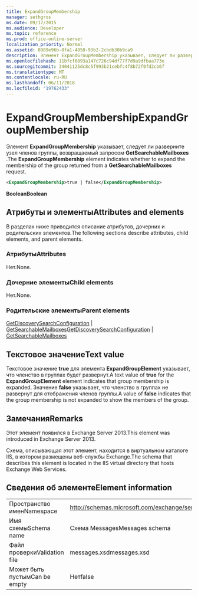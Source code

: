 ```yaml
---
title: ExpandGroupMembership
manager: sethgros
ms.date: 09/17/2015
ms.audience: Developer
ms.topic: reference
ms.prod: office-online-server
localization_priority: Normal
ms.assetid: 8989e96b-8fa1-4858-93b2-2cbdb30b9ca9
description: Элемент ExpandGroupMembership указывает, следует ли разверните узел членов группы, возвращаемый запросом GetSearchableMailboxes.
ms.openlocfilehash: 11bfcf6893a147c726c94df77f7d9a9dfbaa773e
ms.sourcegitcommit: 34041125dc8c5f993b21cebfc4f8b72f0fd2cb6f
ms.translationtype: MT
ms.contentlocale: ru-RU
ms.lasthandoff: 06/11/2018
ms.locfileid: "19762433"
---
```

# <a name="expandgroupmembership"></a><span data-ttu-id="8f504-103">ExpandGroupMembership</span><span class="sxs-lookup"><span data-stu-id="8f504-103">ExpandGroupMembership</span></span>

<span data-ttu-id="8f504-104">Элемент **ExpandGroupMembership** указывает, следует ли разверните узел членов группы, возвращаемый запросом **GetSearchableMailboxes** .</span><span class="sxs-lookup"><span data-stu-id="8f504-104">The **ExpandGroupMembership** element indicates whether to expand the membership of the group returned from a **GetSearchableMailboxes** request.</span></span> 
  
```XML
<ExpandGroupMembership>true | false</ExpandGroupMembership>
```

 <span data-ttu-id="8f504-105">**Boolean**</span><span class="sxs-lookup"><span data-stu-id="8f504-105">**Boolean**</span></span>
## <a name="attributes-and-elements"></a><span data-ttu-id="8f504-106">Атрибуты и элементы</span><span class="sxs-lookup"><span data-stu-id="8f504-106">Attributes and elements</span></span>

<span data-ttu-id="8f504-107">В разделах ниже приводится описание атрибутов, дочерних и родительских элементов.</span><span class="sxs-lookup"><span data-stu-id="8f504-107">The following sections describe attributes, child elements, and parent elements.</span></span>
  
### <a name="attributes"></a><span data-ttu-id="8f504-108">Атрибуты</span><span class="sxs-lookup"><span data-stu-id="8f504-108">Attributes</span></span>

<span data-ttu-id="8f504-109">Нет.</span><span class="sxs-lookup"><span data-stu-id="8f504-109">None.</span></span>
  
### <a name="child-elements"></a><span data-ttu-id="8f504-110">Дочерние элементы</span><span class="sxs-lookup"><span data-stu-id="8f504-110">Child elements</span></span>

<span data-ttu-id="8f504-111">Нет.</span><span class="sxs-lookup"><span data-stu-id="8f504-111">None.</span></span>
  
### <a name="parent-elements"></a><span data-ttu-id="8f504-112">Родительские элементы</span><span class="sxs-lookup"><span data-stu-id="8f504-112">Parent elements</span></span>

<span data-ttu-id="8f504-113">[GetDiscoverySearchConfiguration](getdiscoverysearchconfiguration.md) | [GetSearchableMailboxes](getsearchablemailboxes.md)</span><span class="sxs-lookup"><span data-stu-id="8f504-113">[GetDiscoverySearchConfiguration](getdiscoverysearchconfiguration.md) | [GetSearchableMailboxes](getsearchablemailboxes.md)</span></span>
  
## <a name="text-value"></a><span data-ttu-id="8f504-114">Текстовое значение</span><span class="sxs-lookup"><span data-stu-id="8f504-114">Text value</span></span>

<span data-ttu-id="8f504-115">Текстовое значение **true** для элемента **ExpandGroupElement** указывает, что членство в группах будет развернут.</span><span class="sxs-lookup"><span data-stu-id="8f504-115">A text value of **true** for the **ExpandGroupElement** element indicates that group membership is expanded.</span></span> <span data-ttu-id="8f504-116">Значение **false** указывает, что членство в группах не развернут для отображения членов группы.</span><span class="sxs-lookup"><span data-stu-id="8f504-116">A value of **false** indicates that the group membership is not expanded to show the members of the group.</span></span> 
  
## <a name="remarks"></a><span data-ttu-id="8f504-117">Замечания</span><span class="sxs-lookup"><span data-stu-id="8f504-117">Remarks</span></span>

<span data-ttu-id="8f504-118">Этот элемент появился в Exchange Server 2013.</span><span class="sxs-lookup"><span data-stu-id="8f504-118">This element was introduced in Exchange Server 2013.</span></span>
  
<span data-ttu-id="8f504-119">Схема, описывающая этот элемент, находится в виртуальном каталоге IIS, в котором размещены веб-службы Exchange.</span><span class="sxs-lookup"><span data-stu-id="8f504-119">The schema that describes this element is located in the IIS virtual directory that hosts Exchange Web Services.</span></span>
  
## <a name="element-information"></a><span data-ttu-id="8f504-120">Сведения об элементе</span><span class="sxs-lookup"><span data-stu-id="8f504-120">Element information</span></span>

|||
|:-----|:-----|
|<span data-ttu-id="8f504-121">Пространство имен</span><span class="sxs-lookup"><span data-stu-id="8f504-121">Namespace</span></span>  <br/> |http://schemas.microsoft.com/exchange/services/2006/messages  <br/> |
|<span data-ttu-id="8f504-122">Имя схемы</span><span class="sxs-lookup"><span data-stu-id="8f504-122">Schema name</span></span>  <br/> |<span data-ttu-id="8f504-123">Схема Messages</span><span class="sxs-lookup"><span data-stu-id="8f504-123">Messages schema</span></span>  <br/> |
|<span data-ttu-id="8f504-124">Файл проверки</span><span class="sxs-lookup"><span data-stu-id="8f504-124">Validation file</span></span>  <br/> |<span data-ttu-id="8f504-125">messages.xsd</span><span class="sxs-lookup"><span data-stu-id="8f504-125">messages.xsd</span></span>  <br/> |
|<span data-ttu-id="8f504-126">Может быть пустым</span><span class="sxs-lookup"><span data-stu-id="8f504-126">Can be empty</span></span>  <br/> |<span data-ttu-id="8f504-127">Нет</span><span class="sxs-lookup"><span data-stu-id="8f504-127">false</span></span>  <br/> |
   

